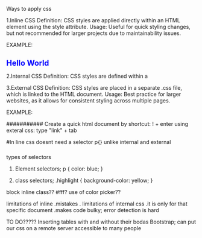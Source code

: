 Ways to apply css

1.Inline CSS
Definition: CSS styles are applied directly within an HTML element using the style attribute.
Usage: Useful for quick styling changes, but not recommended for larger projects due to maintainability issues.

EXAMPLE:
<h1 style="color: blue; font-size: 20px;">Hello World</h1>

2.Internal CSS
Definition: CSS styles are defined within a <style> tag in the <head> section of the HTML document.
Usage: Good for styling a single document without affecting other pages.

EXAMPLE:
<head>
  <style>
    h1 {
      color: blue;
      font-size: 20px;
    }
  </style>
</head>

3.External CSS
Definition: CSS styles are placed in a separate .css file, which is linked to the HTML document.
Usage: Best practice for larger websites, as it allows for consistent styling across multiple pages.

EXAMPLE:
<link rel="stylesheet" type="text/css" href="styles.css">


###########
Create a quick html document by shortcut: ! + enter
using exteral css: type "link" + tab

#In line css doesnt need a selector p{} unlike internal and external

#####
types of selectors
1. Element selectors;
p {
    color: blue;
}

2. class selectors;
.highlight {
    background-color: yellow;
}

<div> block
<span> inline
class?? #fff? use of color picker??

limitations of inline
.mistakes
.
limitations of internal css
.it is only for that specific document
.makes code bulky; error detection is hard 

TO DO?????
Inserting tables with and without their bodas
Bootstrap; can put our css on a remote server accessible to many people 